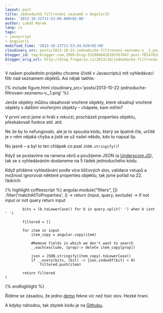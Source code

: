 ```yaml
---
layout: post
title: Jednoduché filtrování seznamů v AngularJS
date: '2013-10-22T11:53:00.000+02:00'
author: Lukáš Marek
lang: cs
tags:
- javascript
- angularjs
modified_time: '2013-10-22T11:53:34.626+02:00'
cloudinary_src: posts/2013-10-22-jednoduche-filtrovani-seznamu-v__1.png
blogger_id: tag:blogger.com,1999:blog-5328688426183767847.post-7814781869769008535
blogger_orig_url: http://blog.fragaria.cz/2013/10/jednoduche-filtrovani-seznamu-v.html
---
```


V našem posledním projektu chceme (čistě v Javascriptu) mít vyhledávací
filtr nad seznamem objektů. Asi nějak
takhle:

{% include figure.html cloudinary_src='posts/2013-10-22-jednoduche-filtrovani-seznamu-v__1.png' %}

Jenže objekty můžou obsahovat vnořené objekty, které obsahují vnořené
objekty s dalšími vnořenými objekty – chápete, kam mířím?

V první verzi jsme si hráli s rekurzí, procházeli properties objektu,
přeskakovali funkce atd. atd. 

Ne že by to nefungovalo, ale je to spousta kódu, který se špatně čte,
určitě je v něm nějaká chyba a jistě se už našel někdo, kdo to napsal
líp.

No jasně – a byl to ten chlápek co psal `JSON.stringify()`\!

Když se postavíme na ramena obrů a použijeme JSON (a
[Underscore.JS](http://underscorejs.org/)), tak se s vyhledáváním
dostaneme na 5 řádek jednoduchého kódu.

Když přidáme vyhledávání podle více klíčových slov, validace vstupů a
možnost ignorovat některé properties objektu, tak jsme pořád na 22.
řádcích:

{% highlight coffeescript %}
angular.module("filters", [])
    .filter('matchAllToProperties', () ->
        return (input, query, exclude) ->
            if not input or not query
                return input

            bits = (b.toLowerCase() for b in query.split(' ') when b isnt ' ')

            filtered = []

            for item in input
                item_copy = angular.copy(item)

                #Remove fields in which we don't want to search
                _.each(exclude, (prop)-> delete item_copy[prop])

                json = JSON.stringify(item_copy).toLowerCase()
                if _.every(bits, (bit) -> json.indexOf(bit) > 0)
                    filtered.push(item)

            return filtered
    )
{% endhighlight %}

Řídíme se zásadou, že
jedno [demo](http://plnkr.co/edit/vDzh0i?p=preview) řekne víc než tisíc
slov. Hezké hraní.

A kdyby náhodou, tak zbytek kódu je na
[Githubu](https://gist.github.com/krtek/7010022).
